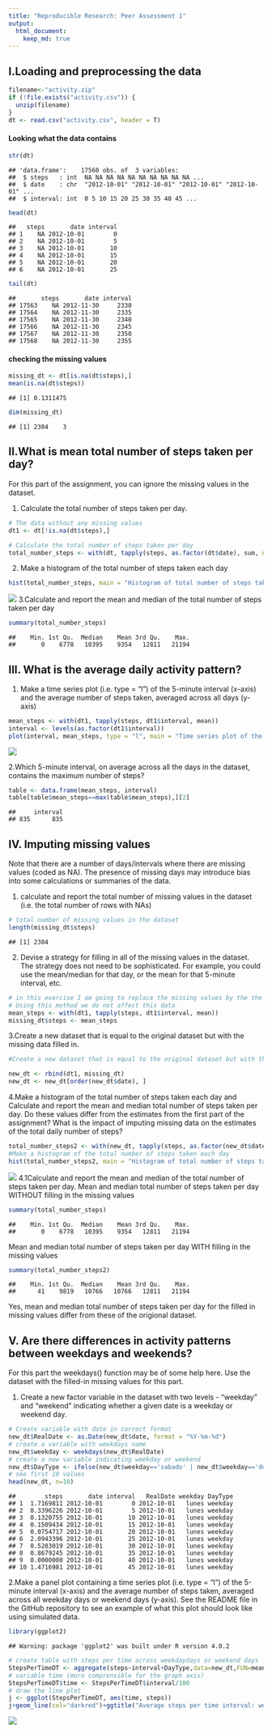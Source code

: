 ```yaml
---
title: "Reproducible Research: Peer Assessment 1"
output: 
  html_document:
    keep_md: true
---
```



## I.Loading and preprocessing the data

```r
filename<-"activity.zip"
if (!file.exists("activity.csv")) { 
  unzip(filename) 
}
dt <- read.csv("activity.csv", header = T)
```
#### Looking what the data contains

```r
str(dt)
```

```
## 'data.frame':	17568 obs. of  3 variables:
##  $ steps   : int  NA NA NA NA NA NA NA NA NA NA ...
##  $ date    : chr  "2012-10-01" "2012-10-01" "2012-10-01" "2012-10-01" ...
##  $ interval: int  0 5 10 15 20 25 30 35 40 45 ...
```

```r
head(dt)
```

```
##   steps       date interval
## 1    NA 2012-10-01        0
## 2    NA 2012-10-01        5
## 3    NA 2012-10-01       10
## 4    NA 2012-10-01       15
## 5    NA 2012-10-01       20
## 6    NA 2012-10-01       25
```

```r
tail(dt)
```

```
##       steps       date interval
## 17563    NA 2012-11-30     2330
## 17564    NA 2012-11-30     2335
## 17565    NA 2012-11-30     2340
## 17566    NA 2012-11-30     2345
## 17567    NA 2012-11-30     2350
## 17568    NA 2012-11-30     2355
```
#### checking the missing values

```r
missing_dt <- dt[is.na(dt$steps),]
mean(is.na(dt$steps))
```

```
## [1] 0.1311475
```

```r
dim(missing_dt)
```

```
## [1] 2304    3
```
## II.What is mean total number of steps taken per day?
For this part of the assignment, you can ignore the missing values in the dataset.
1. Calculate the total number of steps taken per day.

```r
# The data without any missing values
dt1 <- dt[!is.na(dt$steps),]

# Calculate the total number of steps taken per day
total_number_steps <- with(dt, tapply(steps, as.factor(dt$date), sum, na.rm = T))
```
2. Make a histogram of the total number of steps taken each day


```r
hist(total_number_steps, main = "Histogram of total number of steps taken per day", xlab = "Total number of steps")
```

![](PA1_template_files/figure-html/unnamed-chunk-5-1.png)<!-- -->
3.Calculate and report the mean and median of the total number of steps taken per day

```r
summary(total_number_steps)
```

```
##    Min. 1st Qu.  Median    Mean 3rd Qu.    Max. 
##       0    6778   10395    9354   12811   21194
```
## III. What is the average daily activity pattern?
1. Make a time series plot (i.e. type = “l”) of the 5-minute interval (x-axis) and the average number of steps taken, averaged across all days (y-axis)

```r
mean_steps <- with(dt1, tapply(steps, dt1$interval, mean))
interval <- levels(as.factor(dt1$interval))
plot(interval, mean_steps, type = "l", main = "Time series plot of the \n average number of steps taken", xlab = "interval", ylab = "Mean steps")
```

![](PA1_template_files/figure-html/unnamed-chunk-7-1.png)<!-- -->

2.Which 5-minute interval, on average across all the days in the dataset, contains the maximum number of steps?

```r
table <- data.frame(mean_steps, interval)
table[table$mean_steps==max(table$mean_steps),][2]
```

```
##     interval
## 835      835
```

## IV. Imputing missing values
Note that there are a number of days/intervals where there are missing values (coded as NA). The presence of missing days may introduce bias into some calculations or summaries of the data.

1. calculate and report the total number of missing values in the dataset (i.e. the total number of rows with NAs)

```r
# total number of missing values in the dataset
length(missing_dt$steps)
```

```
## [1] 2304
```
2. Devise a strategy for filling in all of the missing values in the dataset. The strategy does not need to be sophisticated. For example, you could use the mean/median for that day, or the mean for that 5-minute interval, etc.

```r
# in this exercise I am going to replace the missing values by the the average number of steps taken, averaged across all days.
# Using this method we do not affect this data
mean_steps <- with(dt1, tapply(steps, dt1$interval, mean))
missing_dt$steps <- mean_steps
```
3.Create a new dataset that is equal to the original dataset but with the missing data filled in.

```r
#Create a new dataset that is equal to the original dataset but with the missing data filled in.

new_dt <- rbind(dt1, missing_dt)
new_dt <- new_dt[order(new_dt$date), ]
```
4.Make a histogram of the total number of steps taken each day and Calculate and report the mean and median total number of steps taken per day. Do these values differ from the estimates from the first part of the assignment? What is the impact of imputing missing data on the estimates of the total daily number of steps?

```r
total_number_steps2 <- with(new_dt, tapply(steps, as.factor(new_dt$date), sum))
#Make a histogram of the total number of steps taken each day
hist(total_number_steps2, main = "Histogram of total number of steps taken per day", xlab = "Total number of steps")
```

![](PA1_template_files/figure-html/unnamed-chunk-12-1.png)<!-- -->
4.1Calculate and report the mean and median of the total number of steps taken per day.
Mean and median total number of steps taken per day WITHOUT filling in the missing values

```r
summary(total_number_steps)
```

```
##    Min. 1st Qu.  Median    Mean 3rd Qu.    Max. 
##       0    6778   10395    9354   12811   21194
```
Mean and median total number of steps taken per day WITH filling in the missing values

```r
summary(total_number_steps2)
```

```
##    Min. 1st Qu.  Median    Mean 3rd Qu.    Max. 
##      41    9819   10766   10766   12811   21194
```
Yes, mean and median total number of steps taken per day for the filled in missing values differ from these of the origional dataset.
## V. Are there differences in activity patterns between weekdays and weekends?
For this part the weekdays() function may be of some help here. Use the dataset with the filled-in missing values for this part.
1. Create a new factor variable in the dataset with two levels - “weekday” and “weekend” indicating whether a given date is a weekday or weekend day.

```r
# Create variable with date in correct format
new_dt$RealDate <- as.Date(new_dt$date, format = "%Y-%m-%d")
# create a variable with weekdays name
new_dt$weekday <- weekdays(new_dt$RealDate)
# create a new variable indicating weekday or weekend
new_dt$DayType <- ifelse(new_dt$weekday=='sabado' | new_dt$weekday=='domingo', 'weekend','weekday')
# see first 10 values
head(new_dt, n=10)
```

```
##        steps       date interval   RealDate weekday DayType
## 1  1.7169811 2012-10-01        0 2012-10-01   lunes weekday
## 2  0.3396226 2012-10-01        5 2012-10-01   lunes weekday
## 3  0.1320755 2012-10-01       10 2012-10-01   lunes weekday
## 4  0.1509434 2012-10-01       15 2012-10-01   lunes weekday
## 5  0.0754717 2012-10-01       20 2012-10-01   lunes weekday
## 6  2.0943396 2012-10-01       25 2012-10-01   lunes weekday
## 7  0.5283019 2012-10-01       30 2012-10-01   lunes weekday
## 8  0.8679245 2012-10-01       35 2012-10-01   lunes weekday
## 9  0.0000000 2012-10-01       40 2012-10-01   lunes weekday
## 10 1.4716981 2012-10-01       45 2012-10-01   lunes weekday
```
2.Make a panel plot containing a time series plot (i.e. type = “l”) of the 5-minute interval (x-axis) and the average number of steps taken, averaged across all weekday days or weekend days (y-axis). See the README file in the GitHub repository to see an example of what this plot should look like using simulated data.

```r
library(ggplot2)
```

```
## Warning: package 'ggplot2' was built under R version 4.0.2
```

```r
# create table with steps per time across weekdaydays or weekend days
StepsPerTimeDT <- aggregate(steps~interval+DayType,data=new_dt,FUN=mean,na.action=na.omit)
# variable time (more comprensible for the graph axis)
StepsPerTimeDT$time <- StepsPerTimeDT$interval/100
# draw the line plot
j <- ggplot(StepsPerTimeDT, aes(time, steps))
j+geom_line(col="darkred")+ggtitle("Average steps per time interval: weekdays vs. weekends")+xlab("Time")+ylab("Steps")+theme(plot.title = element_text(face="bold", size=12))+facet_grid(DayType ~ .)
```

![](PA1_template_files/figure-html/unnamed-chunk-16-1.png)<!-- -->


